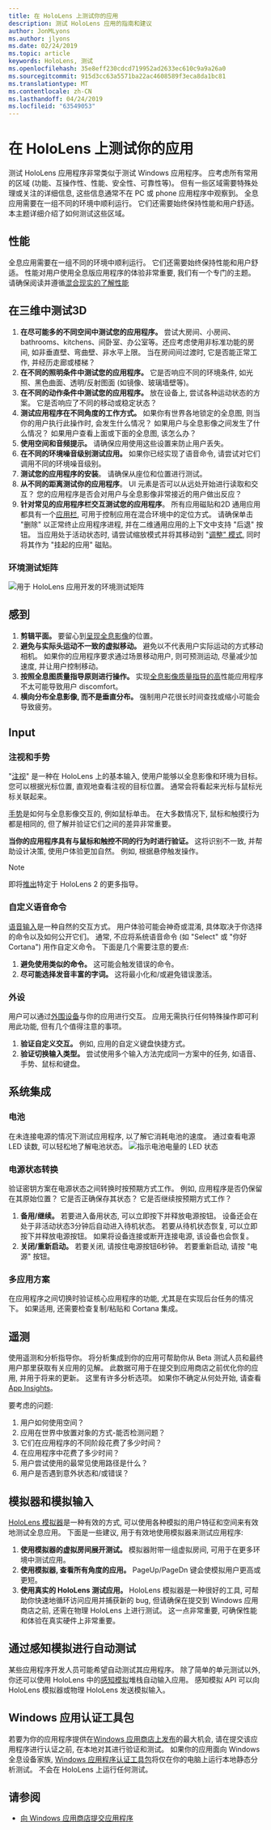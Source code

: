```yaml
---
title: 在 HoloLens 上测试你的应用
description: 测试 HoloLens 应用的指南和建议
author: JonMLyons
ms.author: jlyons
ms.date: 02/24/2019
ms.topic: article
keywords: HoloLens, 测试
ms.openlocfilehash: 35e8eff230cdcd719952ad2633ec610c9a9a26a0
ms.sourcegitcommit: 915d3cc63a5571ba22ac4608589f3eca8da1bc81
ms.translationtype: MT
ms.contentlocale: zh-CN
ms.lasthandoff: 04/24/2019
ms.locfileid: "63549053"
---
```

# <a name="testing-your-app-on-hololens"></a>在 HoloLens 上测试你的应用

测试 HoloLens 应用程序非常类似于测试 Windows 应用程序。 应考虑所有常用的区域 (功能、互操作性、性能、安全性、可靠性等)。 但有一些区域需要特殊处理或关注的详细信息, 这些信息通常不在 PC 或 phone 应用程序中观察到。 全息应用需要在一组不同的环境中顺利运行。 它们还需要始终保持性能和用户舒适。 本主题详细介绍了如何测试这些区域。

## <a name="performance"></a>性能

全息应用需要在一组不同的环境中顺利运行。 它们还需要始终保持性能和用户舒适。 性能对用户使用全息版应用程序的体验非常重要, 我们有一个专门的主题。 请确保阅读并遵循[混合现实的了解性能](understanding-performance-for-mixed-reality.md)

## <a name="testing-3d-in-3d"></a>在三维中测试3D
1. **在尽可能多的不同空间中测试您的应用程序。** 尝试大房间、小房间、bathrooms、kitchens、间卧室、办公室等。还应考虑使用非标准功能的房间, 如非垂直壁、弯曲壁、非水平上限。 当在房间间过渡时, 它是否能正常工作, 并经历走廊或楼梯？
2. **在不同的照明条件中测试您的应用程序。** 它是否响应不同的环境条件, 如光照、黑色曲面、透明/反射图面 (如镜像、玻璃墙壁等)。
3. **在不同的动作条件中测试您的应用程序。** 放在设备上, 尝试各种运动状态的方案。 它是否响应了不同的移动或稳定状态？
4. **测试应用程序在不同角度的工作方式。** 如果你有世界各地锁定的全息图, 则当你的用户执行此操作时, 会发生什么情况？ 如果用户与全息影像之间发生了什么情况？ 如果用户查看上面或下面的全息图, 该怎么办？
5. **使用空间和音频提示。** 请确保应用使用这些设置来防止用户丢失。
6. **在不同的环境噪音级别测试应用。** 如果你已经实现了语音命令, 请尝试对它们调用不同的环境噪音级别。
7. **测试您的应用程序的安装**。 请确保从座位和位置进行测试。
8. **从不同的距离测试你的应用程序**。 UI 元素是否可以从远处开始进行读取和交互？ 您的应用程序是否会对用户与全息影像非常接近的用户做出反应？
9. **针对常见的应用程序栏交互测试您的应用程序**。 所有应用磁贴和2D 通用应用都具有一个[应用栏](navigating-the-windows-mixed-reality-home.md#moving-and-adjusting-apps), 可用于控制应用在混合环境中的定位方式。 请确保单击 "删除" 以正常终止应用程序进程, 并在二维通用应用的上下文中支持 "后退" 按钮。 当应用处于活动状态时, 请尝试缩放模式并将其移动到 "[调整" 模式](navigating-the-windows-mixed-reality-home.md#moving-and-adjusting-apps), 同时将其作为 "挂起的应用" 磁贴。

### <a name="environmental-test-matrix"></a>环境测试矩阵

![用于 HoloLens 应用开发的环境测试矩阵](images/environment-matrix-600px.png)

## <a name="comfort"></a>感到
1. **剪辑平面。** 要留心到[呈现全息影像](hologram-stability.md#hologram-render-distances)的位置。
2. **避免与实际头运动不一致的虚拟移动。** 避免以不代表用户实际运动的方式移动相机。 如果你的应用程序要求通过场景移动用户, 则可预测运动, 尽量减少加速度, 并让用户控制移动。
3. **按照全息图质量指导原则进行操作。** 实现[全息影像质量指导的高](hologram-stability.md)性能应用程序不太可能导致用户 discomfort。
4. **横向分布全息影像, 而不是垂直分布。** 强制用户花很长时间查找或缩小可能会导致疲劳。

## <a name="input"></a>Input

### <a name="gaze-and-gestures"></a>注视和手势

"[注视](gaze.md)" 是一种在 HoloLens 上的基本输入, 使用户能够以全息影像和环境为目标。 您可以根据光标位置, 直观地查看注视的目标位置。 通常会将看起来光标与鼠标光标关联起来。

[手势](gestures.md)是如何与全息影像交互的, 例如鼠标单击。 在大多数情况下, 鼠标和触摸行为都是相同的, 但了解并验证它们之间的差异非常重要。

**当你的应用程序具有与鼠标和触控不同的行为时进行验证。** 这将识别不一致, 并帮助设计决策, 使用户体验更加自然。 例如, 根据悬停触发操作。

> [!NOTE]
> 即将[推出](index.md#news-and-notes)特定于 HoloLens 2 的更多指导。

### <a name="custom-voice-commands"></a>自定义语音命令

[语音输入](voice-input.md)是一种自然的交互方式。 用户体验可能会神奇或混淆, 具体取决于你选择的命令以及如何公开它们。 通常, 不应将系统语音命令 (如 "Select" 或 "你好 Cortana") 用作自定义命令。 下面是几个需要注意的要点:
1. **避免使用类似的命令。** 这可能会触发错误的命令。
2. **尽可能选择发音丰富的字词。** 这将最小化和/或避免错误激活。

### <a name="peripherals"></a>外设

用户可以通过[外围设备](hardware-accessories.md)与你的应用进行交互。 应用无需执行任何特殊操作即可利用此功能, 但有几个值得注意的事项。
1. **验证自定义交互。** 例如, 应用的自定义键盘快捷方式。
2. **验证切换输入类型。** 尝试使用多个输入方法完成同一方案中的任务, 如语音、手势、鼠标和键盘。

## <a name="system-integration"></a>系统集成

### <a name="battery"></a>电池

在未连接电源的情况下测试应用程序, 以了解它消耗电池的速度。 通过查看电源 LED 读数, 可以轻松地了解电池状态。 ![指示电池电量的 LED 状态](images/batterypowerledindication-500px.png)

### <a name="power-state-transitions"></a>电源状态转换

验证密钥方案在电源状态之间转换时按预期方式工作。 例如, 应用程序是否仍保留在其原始位置？ 它是否正确保存其状态？ 它是否继续按预期方式工作？
1. **备用/继续。** 若要进入备用状态, 可以立即按下并释放电源按钮。 设备还会在处于非活动状态3分钟后自动进入待机状态。 若要从待机状态恢复, 可以立即按下并释放电源按钮。 如果将设备连接或断开连接电源, 该设备也会恢复。
2. **关闭/重新启动。** 若要关闭, 请按住电源按钮6秒钟。 若要重新启动, 请按 "电源" 按钮。

### <a name="multi-app-scenarios"></a>多应用方案

在应用程序之间切换时验证核心应用程序的功能, 尤其是在实现后台任务的情况下。 如果适用, 还需要检查复制/粘贴和 Cortana 集成。

## <a name="telemetry"></a>遥测

使用遥测和分析指导你。 将分析集成到你的应用可帮助你从 Beta 测试人员和最终用户那里获取有关应用的见解。 此数据可用于在提交到应用商店之前优化你的应用, 并用于将来的更新。 这里有许多分析选项。 如果你不确定从何处开始, 请查看[App Insights](https://www.visualstudio.com/products/application-insights-vs.aspx)。

要考虑的问题:
1. 用户如何使用空间？
2. 应用在世界中放置对象的方式-能否检测问题？
3. 它们在应用程序的不同阶段花费了多少时间？
4. 在应用程序中花费了多少时间？
5. 用户尝试使用的最常见使用路径是什么？
6. 用户是否遇到意外状态和/或错误？

## <a name="emulator-and-simulated-input"></a>模拟器和模拟输入

[HoloLens 模拟器](using-the-hololens-emulator.md)是一种有效的方式, 可以使用各种模拟的用户特征和空间来有效地测试全息应用。 下面是一些建议, 用于有效地使用模拟器来测试应用程序:
1. **使用模拟器的虚拟房间展开测试。** 模拟器附带一组虚拟房间, 可用于在更多环境中测试应用。
2. **使用模拟器, 查看所有角度的应用。** PageUp/PageDn 键会使模拟用户更高或更短。
3. **使用真实的 HoloLens 测试应用。** HoloLens 模拟器是一种很好的工具, 可帮助你快速地循环访问应用并捕获新的 bug, 但请确保在提交到 Windows 应用商店之前, 还需在物理 HoloLens 上进行测试。 这一点非常重要, 可确保性能和体验在真实硬件上非常重要。

## <a name="automated-testing-with-perception-simulation"></a>通过感知模拟进行自动测试

某些应用程序开发人员可能希望自动测试其应用程序。 除了简单的单元测试以外, 你还可以使用 HoloLens 中的[感知模拟](perception-simulation.md)堆栈自动输入应用。 感知模拟 API 可以向 HoloLens 模拟器或物理 HoloLens 发送模拟输入。

## <a name="windows-app-certification-kit"></a>Windows 应用认证工具包

若要为你的应用程序提供在[Windows 应用商店上发布](submitting-an-app-to-the-microsoft-store.md)的最大机会, 请在提交该应用程序进行认证之前, 在本地对其进行验证和测试。 如果你的应用面向 Windows 全息设备家族, [Windows 应用程序认证工具包](https://msdn.microsoft.com/library/windows/apps/xaml/mt186449.aspx)将仅在你的电脑上运行本地静态分析测试。 不会在 HoloLens 上运行任何测试。

## <a name="see-also"></a>请参阅
* [向 Windows 应用商店提交应用程序](submitting-an-app-to-the-microsoft-store.md)
